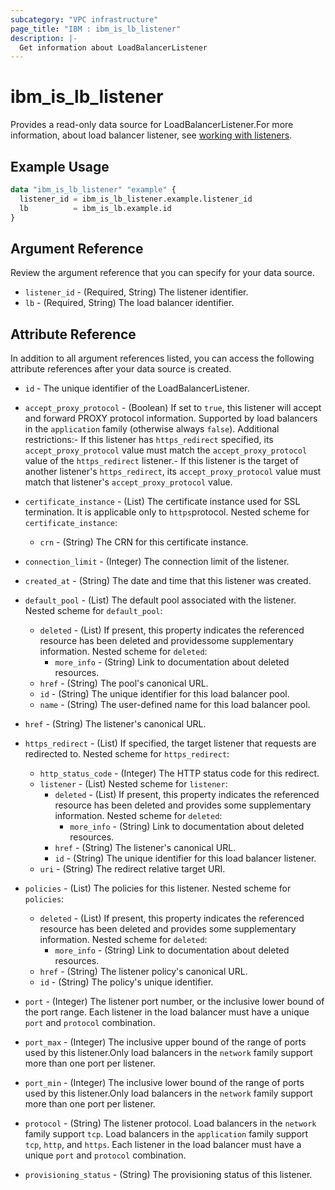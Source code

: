 ```yaml
---
subcategory: "VPC infrastructure"
page_title: "IBM : ibm_is_lb_listener"
description: |-
  Get information about LoadBalancerListener
---
```


# ibm_is_lb_listener

Provides a read-only data source for LoadBalancerListener.For more information, about load balancer listener, see [working with listeners](https://cloud.ibm.com/docs/vpc?topic=vpc-nlb-listeners).

## Example Usage

```terraform
data "ibm_is_lb_listener" "example" {
  listener_id = ibm_is_lb_listener.example.listener_id
  lb          = ibm_is_lb.example.id
}
```

## Argument Reference

Review the argument reference that you can specify for your data source.

- `listener_id` - (Required, String) The listener identifier.
- `lb` - (Required, String) The load balancer identifier.

## Attribute Reference

In addition to all argument references listed, you can access the following attribute references after your data source is created.

- `id` - The unique identifier of the LoadBalancerListener.
- `accept_proxy_protocol` - (Boolean) If set to `true`, this listener will accept and forward PROXY protocol information. Supported by load balancers in the `application` family (otherwise always `false`). Additional restrictions:- If this listener has `https_redirect` specified, its `accept_proxy_protocol` value must  match the `accept_proxy_protocol` value of the `https_redirect` listener.- If this listener is the target of another listener's `https_redirect`, its  `accept_proxy_protocol` value must match that listener's `accept_proxy_protocol` value.

- `certificate_instance` - (List) The certificate instance used for SSL termination. It is applicable only to `https`protocol.
Nested scheme for `certificate_instance`:
	- `crn` - (String) The CRN for this certificate instance.

- `connection_limit` - (Integer) The connection limit of the listener.

- `created_at` - (String) The date and time that this listener was created.

- `default_pool` - (List) The default pool associated with the listener.
Nested scheme for `default_pool`:
	- `deleted` - (List) If present, this property indicates the referenced resource has been deleted and providessome supplementary information.
	Nested scheme for `deleted`:
		- `more_info` - (String) Link to documentation about deleted resources.
	- `href` - (String) The pool's canonical URL.
	- `id` - (String) The unique identifier for this load balancer pool.
	- `name` - (String) The user-defined name for this load balancer pool.

- `href` - (String) The listener's canonical URL.

- `https_redirect` - (List) If specified, the target listener that requests are redirected to.
Nested scheme for `https_redirect`:
	- `http_status_code` - (Integer) The HTTP status code for this redirect.
	- `listener` - (List)
	Nested scheme for `listener`:
		- `deleted` - (List) If present, this property indicates the referenced resource has been deleted and provides some supplementary information.
		Nested scheme for `deleted`:
			- `more_info` - (String) Link to documentation about deleted resources.
		- `href` - (String) The listener's canonical URL.
		- `id` - (String) The unique identifier for this load balancer listener.
	- `uri` - (String) The redirect relative target URI.

- `policies` - (List) The policies for this listener.
Nested scheme for `policies`:
	- `deleted` - (List) If present, this property indicates the referenced resource has been deleted and provides some supplementary information.
	Nested scheme for `deleted`:
		- `more_info` - (String) Link to documentation about deleted resources.
	- `href` - (String) The listener policy's canonical URL.
	- `id` - (String) The policy's unique identifier.

- `port` - (Integer) The listener port number, or the inclusive lower bound of the port range. Each listener in the load balancer must have a unique `port` and `protocol` combination.

- `port_max` - (Integer) The inclusive upper bound of the range of ports used by this listener.Only load balancers in the `network` family support more than one port per listener.

- `port_min` - (Integer) The inclusive lower bound of the range of ports used by this listener.Only load balancers in the `network` family support more than one port per listener.

- `protocol` - (String) The listener protocol. Load balancers in the `network` family support `tcp`. Load balancers in the `application` family support `tcp`, `http`, and `https`. Each listener in the load balancer must have a unique `port` and `protocol` combination.

- `provisioning_status` - (String) The provisioning status of this listener.

